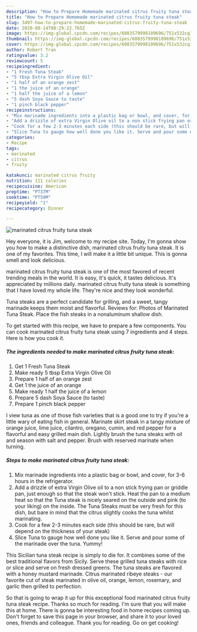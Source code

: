 ```yaml
---
description: "How to Prepare Homemade marinated citrus fruity tuna steak"
title: "How to Prepare Homemade marinated citrus fruity tuna steak"
slug: 3497-how-to-prepare-homemade-marinated-citrus-fruity-tuna-steak
date: 2020-08-14T08:29:22.765Z
image: https://img-global.cpcdn.com/recipes/6083579998109696/751x532cq70/marinated-citrus-fruity-tuna-steak-recipe-main-photo.jpg
thumbnail: https://img-global.cpcdn.com/recipes/6083579998109696/751x532cq70/marinated-citrus-fruity-tuna-steak-recipe-main-photo.jpg
cover: https://img-global.cpcdn.com/recipes/6083579998109696/751x532cq70/marinated-citrus-fruity-tuna-steak-recipe-main-photo.jpg
author: Robert Tran
ratingvalue: 3.2
reviewcount: 5
recipeingredient:
- "1 Fresh Tuna Steak"
- "5 tbsp Extra Virgin Olive Oil"
- "1 half of an orange zest"
- "1 the juice of an orange"
- "1 half the juice of a lemon"
- "5 dash Soya Sauce to taste"
- "1 pinch black pepper"
recipeinstructions:
- "Mix marinade ingredients into a plastic bag or bowl, and cover, for 3-6 hours in the refrigerator."
- "Add a drizzle of extra Virgin Olive oil to a non stick frying pan or griddle pan, just enough so that the steak won&#39;t stick. Heat the pan to a medium heat so that the Tuna steak is nicely seared on the outside and pink (to your liking) on the inside. The Tuna Steaks must be very fresh for this dish, but bare in mind that the citrus slightly cooks the tuna whilst marinating."
- "Cook for a few 2-3 minutes each side (this should be rare, but will depend on the thickness of your steak)"
- "Slice Tuna to gauge how well done you like it. Serve and pour some of the marinade over the tuna. Yummy!"
categories:
- Recipe
tags:
- marinated
- citrus
- fruity

katakunci: marinated citrus fruity 
nutrition: 111 calories
recipecuisine: American
preptime: "PT37M"
cooktime: "PT59M"
recipeyield: "1"
recipecategory: Dinner

---
```



![marinated citrus fruity tuna steak](https://img-global.cpcdn.com/recipes/6083579998109696/751x532cq70/marinated-citrus-fruity-tuna-steak-recipe-main-photo.jpg)

Hey everyone, it is Jim, welcome to my recipe site. Today, I'm gonna show you how to make a distinctive dish, marinated citrus fruity tuna steak. It is one of my favorites. This time, I will make it a little bit unique. This is gonna smell and look delicious.

marinated citrus fruity tuna steak is one of the most favored of recent trending meals in the world. It is easy, it's quick, it tastes delicious. It's appreciated by millions daily. marinated citrus fruity tuna steak is something that I have loved my whole life. They're nice and they look wonderful.

Tuna steaks are a perfect candidate for grilling, and a sweet, tangy marinade keeps them moist and flavorful. Reviews for: Photos of Marinated Tuna Steak. Place the fish steaks in a nonaluminum shallow dish.


To get started with this recipe, we have to prepare a few components. You can cook marinated citrus fruity tuna steak using 7 ingredients and 4 steps. Here is how you cook it.

<!--inarticleads1-->

##### The ingredients needed to make marinated citrus fruity tuna steak:

1. Get 1 Fresh Tuna Steak
1. Make ready 5 tbsp Extra Virgin Olive Oil
1. Prepare 1 half of an orange zest
1. Get 1 the juice of an orange
1. Make ready 1 half the juice of a lemon
1. Prepare 5 dash Soya Sauce (to taste)
1. Prepare 1 pinch black pepper


I view tuna as one of those fish varieties that is a good one to try if you&#39;re a little wary of eating fish in general. Marinate skirt steak in a tangy mixture of orange juice, lime juice, cilantro, oregano, cumin, and red pepper for a flavorful and easy grilled main dish. Lightly brush the tuna steaks with oil and season with salt and pepper. Brush with reserved marinate when turning. 

<!--inarticleads2-->

##### Steps to make marinated citrus fruity tuna steak:

1. Mix marinade ingredients into a plastic bag or bowl, and cover, for 3-6 hours in the refrigerator.
1. Add a drizzle of extra Virgin Olive oil to a non stick frying pan or griddle pan, just enough so that the steak won&#39;t stick. Heat the pan to a medium heat so that the Tuna steak is nicely seared on the outside and pink (to your liking) on the inside. The Tuna Steaks must be very fresh for this dish, but bare in mind that the citrus slightly cooks the tuna whilst marinating.
1. Cook for a few 2-3 minutes each side (this should be rare, but will depend on the thickness of your steak)
1. Slice Tuna to gauge how well done you like it. Serve and pour some of the marinade over the tuna. Yummy!


This Sicilian tuna steak recipe is simply to die for. It combines some of the best traditional flavors from Sicily. Serve these grilled tuna steaks with rice or slice and serve on fresh dressed greens. The tuna steaks are flavored with a honey mustard marinade. Citrus marinated ribeye steaks - our favorite cut of steak marinated in olive oil, orange, lemon, rosemary, and garlic then grilled to perfection. 

So that is going to wrap it up for this exceptional food marinated citrus fruity tuna steak recipe. Thanks so much for reading. I'm sure that you will make this at home. There is gonna be interesting food in home recipes coming up. Don't forget to save this page in your browser, and share it to your loved ones, friends and colleague. Thank you for reading. Go on get cooking!
